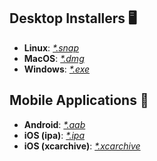 ## Desktop Installers :desktop_computer:
* **Linux**:   [*\*.snap*](https://github.com/qaul/qaul.net/releases/download/TAGNAME/SNAPVERSION.snap)
* **MacOS**:   [*\*.dmg*](https://github.com/qaul/qaul.net/releases/download/TAGNAME/MACOSVERSION.dmg)
* **Windows**: [*\*.exe*](https://github.com/qaul/qaul.net/releases/download/TAGNAME/WINDOWSVERSION.exe)

## Mobile Applications :iphone:
* **Android**:         [*\*.aab*](https://github.com/qaul/qaul.net/releases/download/TAGNAME/ANDROIDVERSION.aab)
* **iOS (ipa)**:       [*\*.ipa*](https://github.com/qaul/qaul.net/releases/download/TAGNAME/IPAVERSION.ipa)
* **iOS (xcarchive)**: [*\*.xcarchive*](https://github.com/qaul/qaul.net/releases/download/TAGNAME/XCAVERSION.xcarchive)
